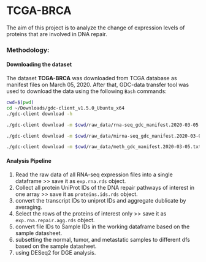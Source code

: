 # TCGA-BRCA

The aim of this project is to analyze the change of expression levels of proteins that are involved in DNA repair.

### Methodology:
#### Downloading the dataset
The dataset **TCGA-BRCA** was downloaded from TCGA database as manifest files on March 05, 2020.
After that, GDC-data transfer tool was used to download the data using the following `Bash` commands:

```bash
cwd=$(pwd)
cd ~/Downloads/gdc-client_v1.5.0_Ubuntu_x64
./gdc-client download -h

./gdc-client download -m $cwd/raw_data/rna-seq_gdc_manifest.2020-03-05.txt -d $cwd/raw_data/RNA-seq/

./gdc-client download -m $cwd/raw_data/mirna-seq_gdc_manifest.2020-03-05.txt -d $cwd/raw_data/miRNA-seq/

./gdc-client download -m $cwd/raw_data/meth_gdc_manifest.2020-03-05.txt -d $cwd/raw_data/Methylation-Array/
```
#### Analysis Pipeline
1. Read the raw data of all RNA-seq expression files into a single dataframe >> save it as `exp.rna.rds` object.
2. Collect all protein UniProt IDs of the DNA repair pathways of interest in one array >> save it as `proteins.ids.rds` object.
3. convert the transcript IDs to uniprot IDs and aggregate dublicate by averaging.
4. Select the rows of the proteins of interest only >> save it as `exp.rna.repair.agg.rds` object.
5. convert file IDs to Sample IDs in the working dataframe based on the sample datasheet.
6. subsetting the normal, tumor, and metastatic samples to different dfs based on the sample datasheet.
7. using DESeq2 for DGE analysis.
